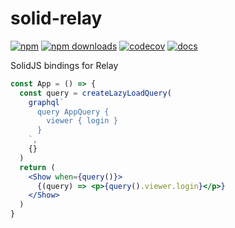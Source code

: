 # solid-relay

[![npm](https://img.shields.io/npm/v/solid-relay)](https://npmjs.com/package/solid-relay)
[![npm downloads](https://img.shields.io/npm/dm/solid-relay)](https://npm.chart.dev/solid-relay)
[![codecov](https://codecov.io/gh/XiNiHa/solid-relay/graph/badge.svg?token=1L46SFFGH1)](https://codecov.io/gh/XiNiHa/solid-relay)
[![docs](https://img.shields.io/badge/docs-f26b00)](https://solid-relay.xiniha.dev)

SolidJS bindings for Relay

```jsx
const App = () => {
  const query = createLazyLoadQuery(
    graphql`
      query AppQuery {
        viewer { login }
      }
    `,
    {}
  )
  return (
    <Show when={query()}>
      {(query) => <p>{query().viewer.login}</p>}
    </Show>
  )
}
